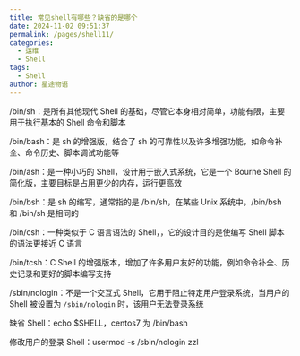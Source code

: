 ```yaml
---
title: 常见shell有哪些？缺省的是哪个
date: 2024-11-02 09:51:37
permalink: /pages/shell11/
categories:
  - 运维
  - Shell
tags:
  - Shell
author: 星途物语
---
```

/bin/sh：是所有其他现代 Shell 的基础，尽管它本身相对简单，功能有限，主要用于执行基本的 Shell 命令和脚本

/bin/bash：是 sh 的增强版，结合了 sh 的可靠性以及许多增强功能，如命令补全、命令历史、脚本调试功能等

/bin/ash：是一种小巧的 Shell，设计用于嵌入式系统，它是一个 Bourne Shell 的简化版，主要目标是占用更少的内存，运行更高效

/bin/bsh：是 sh 的缩写，通常指的是 /bin/sh，在某些 Unix 系统中，/bin/bsh 和 /bin/sh 是相同的

/bin/csh：一种类似于 C 语言语法的 Shell，，它的设计目的是使编写 Shell 脚本的语法更接近 C 语言

/bin/tcsh：C Shell 的增强版本，增加了许多用户友好的功能，例如命令补全、历史记录和更好的脚本编写支持

/sbin/nologin：不是一个交互式 Shell，它用于阻止特定用户登录系统，当用户的 Shell 被设置为 `/sbin/nologin` 时，该用户无法登录系统

缺省 Shell：echo $SHELL，centos7 为 /bin/bash

修改用户的登录 Shell：usermod -s /sbin/nologin zzl